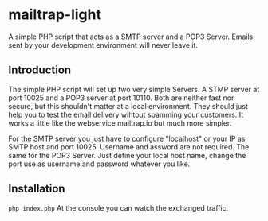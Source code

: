 # mailtrap-light
A simple PHP script that acts as a SMTP server and a POP3 Server. Emails sent by your development environment will never leave it.

## Introduction
The simple PHP script will set up two very simple Servers. A STMP server at port 10025 and a POP3 server at port 10110. Both are neither fast nor secure, but this shouldn't matter at a local environment. They should just help you to test the email delivery wihtout spamming your customers. It works a little like the webservice mailtrap.io but much more simpler.

For the SMTP server you just have to configure "localhost" or your IP as SMTP host and port 10025. Username and assword are not required. The same for the POP3 Server. Just define your local host name, change the port use as username and password whatever you like.

## Installation
`php index.php`
At the console you can watch the exchanged traffic.
